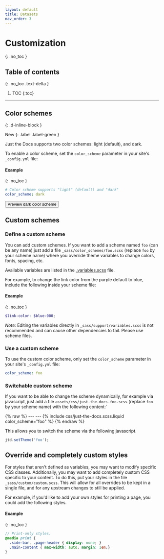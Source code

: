 ```yaml
---
layout: default
title: Datasets
nav_order: 3
---
```


# Customization
{: .no_toc }

## Table of contents
{: .no_toc .text-delta }

1. TOC
{:toc}

---

## Color schemes
{: .d-inline-block }

New
{: .label .label-green }

Just the Docs supports two color schemes: light (default), and dark.

To enable a color scheme, set the `color_scheme` parameter in your site's `_config.yml` file:

#### Example
{: .no_toc }

```yaml
# Color scheme supports "light" (default) and "dark"
color_scheme: dark
```
<button class="btn js-toggle-dark-mode">Preview dark color scheme</button>

<script>
const toggleDarkMode = document.querySelector('.js-toggle-dark-mode');

jtd.addEvent(toggleDarkMode, 'click', function(){
  if (jtd.getTheme() === 'dark') {
    jtd.setTheme('light');
    toggleDarkMode.textContent = 'Preview dark color scheme';
  } else {
    jtd.setTheme('dark');
    toggleDarkMode.textContent = 'Return to the light side';
  }
});
</script>

## Custom schemes

### Define a custom scheme

You can add custom schemes.
If you want to add a scheme named `foo` (can be any name) just add a file `_sass/color_schemes/foo.scss` (replace `foo` by your scheme name) 
where you override theme variables to change colors, fonts, spacing, etc.

Available variables are listed in the [_variables.scss](https://github.com/pmarsceill/just-the-docs/tree/master/_sass/support/_variables.scss) file.

For example, to change the link color from the purple default to blue, include the following inside your scheme file:

#### Example
{: .no_toc }

```scss
$link-color: $blue-000;
```

_Note:_ Editing the variables directly in `_sass/support/variables.scss` is not recommended and can cause other dependencies to fail.
Please use scheme files.

### Use a custom scheme

To use the custom color scheme, only set the `color_scheme` parameter in your site's `_config.yml` file:
```yaml
color_scheme: foo
```

### Switchable custom scheme

If you want to be able to change the scheme dynamically, for example via javascript, just add a file `assets/css/just-the-docs-foo.scss` (replace `foo` by your scheme name)
with the following content:`

{% raw %}
    ---
    ---
    {% include css/just-the-docs.scss.liquid color_scheme="foo" %}
{% endraw %}

This allows you to switch the scheme via the following javascript.

```js
jtd.setTheme('foo');
```

## Override and completely custom styles

For styles that aren't defined as variables, you may want to modify specific CSS classes.
Additionally, you may want to add completely custom CSS specific to your content.
To do this, put your styles in the file `_sass/custom/custom.scss`.
This will allow for all overrides to be kept in a single file, and for any upstream changes to still be applied.

For example, if you'd like to add your own styles for printing a page, you could add the following styles.

#### Example
{: .no_toc }

```scss
// Print-only styles.
@media print {
  .side-bar, .page-header { display: none; }
  .main-content { max-width: auto; margin: 1em;}
}
```
